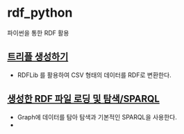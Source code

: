 # rdf_python
파이썬을 통한 RDF 활용

## [트리플 생성하기](https://github.com/joyhong85/rdf_python/blob/main/01.TripleCreation.ipynb)
 - RDFLib 를 활용하여 CSV 형태의 데이터를 RDF로 변환한다.

## [생성한 RDF 파일 로딩 및 탐색/SPARQL](https://github.com/joyhong85/rdf_python/blob/main/02.QueryToGraph_SPARQL.ipynb)
 - Graph에 데이터를 탐아 탐색과 기본적인 SPARQL을 사용한다.
 - 
